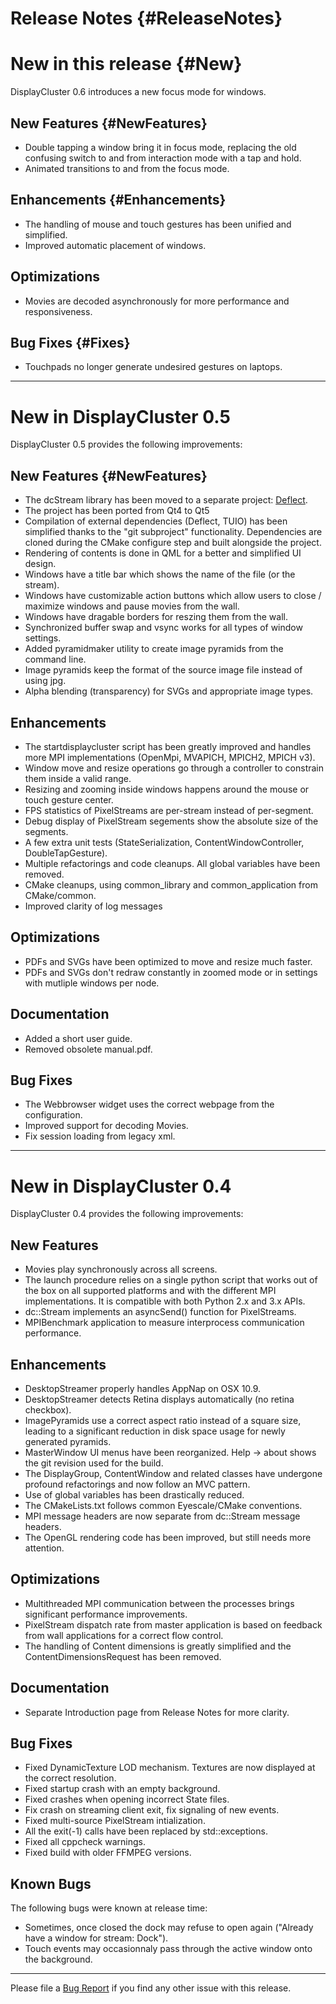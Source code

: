 Release Notes {#ReleaseNotes}
============

# New in this release {#New}

DisplayCluster 0.6 introduces a new focus mode for windows.

## New Features {#NewFeatures}

* Double tapping a window bring it in focus mode, replacing the old confusing
  switch to and from interaction mode with a tap and hold.
* Animated transitions to and from the focus mode.

## Enhancements {#Enhancements}

* The handling of mouse and touch gestures has been unified and simplified.
* Improved automatic placement of windows.

## Optimizations

* Movies are decoded asynchronously for more performance and responsiveness.

## Bug Fixes {#Fixes}

* Touchpads no longer generate undesired gestures on laptops.

- - -

# New in DisplayCluster 0.5

DisplayCluster 0.5 provides the following improvements:

## New Features {#NewFeatures}

* The dcStream library has been moved to a separate project:
  [Deflect](https://github.com/BlueBrain/Deflect).
* The project has been ported from Qt4 to Qt5
* Compilation of external dependencies (Deflect, TUIO) has been simplified
  thanks to the "git subproject" functionality. Dependencies are cloned during
  the CMake configure step and built alongside the project.
* Rendering of contents is done in QML for a better and simplified UI design.
* Windows have a title bar which shows the name of the file (or the stream).
* Windows have customizable action buttons which allow users to close / maximize
  windows and pause movies from the wall.
* Windows have dragable borders for reszing them from the wall.
* Synchronized buffer swap and vsync works for all types of window settings.
* Added pyramidmaker utility to create image pyramids from the command line.
* Image pyramids keep the format of the source image file instead of using jpg.
* Alpha blending (transparency) for SVGs and appropriate image types.

## Enhancements

* The startdisplaycluster script has been greatly improved and handles more MPI
  implementations (OpenMpi, MVAPICH, MPICH2, MPICH v3).
* Window move and resize operations go through a controller to constrain them
  inside a valid range.
* Resizing and zooming inside windows happens around the mouse or touch gesture
  center.
* FPS statistics of PixelStreams are per-stream instead of per-segment.
* Debug display of PixelStream segements show the absolute size of the segments.
* A few extra unit tests (StateSerialization, ContentWindowController,
  DoubleTapGesture).
* Multiple refactorings and code cleanups. All global variables have been
  removed.
* CMake cleanups, using common_library and common_application from CMake/common.
* Improved clarity of log messages

## Optimizations

* PDFs and SVGs have been optimized to move and resize much faster.
* PDFs and SVGs don't redraw constantly in zoomed mode or in settings with
  mutliple windows per node.

## Documentation

* Added a short user guide.
* Removed obsolete manual.pdf.

## Bug Fixes

* The Webbrowser widget uses the correct webpage from the configuration.
* Improved support for decoding Movies.
* Fix session loading from legacy xml.

- - -

# New in DisplayCluster 0.4

DisplayCluster 0.4 provides the following improvements:

## New Features

* Movies play synchronously across all screens.
* The launch procedure relies on a single python script that works out of the
  box on all supported platforms and with the different MPI implementations. It
  is compatible with both Python 2.x and 3.x APIs.
* dc::Stream implements an asyncSend() function for PixelStreams.
* MPIBenchmark application to measure interprocess communication performance.

## Enhancements

* DesktopStreamer properly handles AppNap on OSX 10.9.
* DesktopStreamer detects Retina displays automatically (no retina checkbox).
* ImagePyramids use a correct aspect ratio instead of a square size, leading to
  a significant reduction in disk space usage for newly generated pyramids.
* MasterWindow UI menus have been reorganized. Help -> about shows the git
  revision used for the build.
* The DisplayGroup, ContentWindow and related classes have undergone
  profound refactorings and now follow an MVC pattern.
* Use of global variables has been drastically reduced.
* The CMakeLists.txt follows common Eyescale/CMake conventions.
* MPI message headers are now separate from dc::Stream message headers.
* The OpenGL rendering code has been improved, but still needs more attention.

## Optimizations

* Multithreaded MPI communication between the processes brings significant
  performance improvements.
* PixelStream dispatch rate from master application is based on feedback from
  wall applications for a correct flow control.
* The handling of Content dimensions is greatly simplified and the
  ContentDimensionsRequest has been removed.

## Documentation

* Separate Introduction page from Release Notes for more clarity.

## Bug Fixes

* Fixed DynamicTexture LOD mechanism. Textures are now displayed at the correct
  resolution.
* Fixed startup crash with an empty background.
* Fixed crashes when opening incorrect State files.
* Fix crash on streaming client exit, fix signaling of new events.
* Fixed multi-source PixelStream intialization.
* All the exit(-1) calls have been replaced by std::exceptions.
* Fixed all cppcheck warnings.
* Fixed build with older FFMPEG versions.

## Known Bugs

The following bugs were known at release time:
* Sometimes, once closed the dock may refuse to open again ("Already have a
  window for stream: Dock").
* Touch events may occasionnaly pass through the active window onto the
  background.

- - -

Please file a [Bug Report](https://bbpteam.epfl.ch/project/issues/browse/DISCL)
if you find any other issue with this release.
